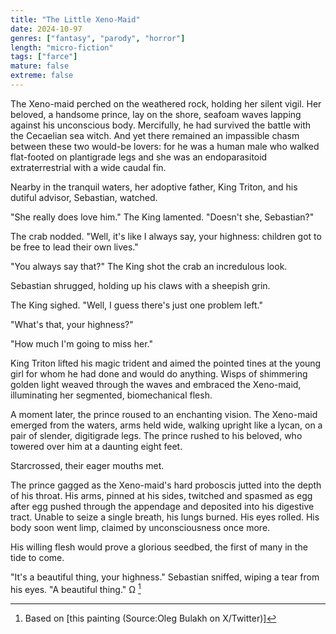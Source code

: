 ```yaml
---
title: "The Little Xeno-Maid"
date: 2024-10-97
genres: ["fantasy", "parody", "horror"]
length: "micro-fiction"
tags: ["farce"]
mature: false
extreme: false
---
```

The Xeno-maid perched on the weathered rock, holding her silent vigil. Her beloved, a handsome prince, lay on the shore, seafoam waves lapping against his unconscious body. Mercifully, he had survived the battle with the Cecaelian sea witch. And yet there remained an impassible chasm between these two would-be lovers: for he was a human male who walked flat-footed on plantigrade legs and she was an endoparasitoid extraterrestrial with a wide caudal fin.

Nearby in the tranquil waters, her adoptive father, King Triton, and his dutiful advisor, Sebastian, watched.

"She really does love him." The King lamented. "Doesn't she, Sebastian?"

The crab nodded. "Well, it's like I always say, your highness: children got to be free to lead their own lives."

"You always say that?" The King shot the crab an incredulous look.

Sebastian shrugged, holding up his claws with a sheepish grin.

The King sighed. "Well, I guess there's just one problem left."

"What's that, your highness?"

"How much I'm going to miss her." 

King Triton lifted his magic trident and aimed the pointed tines at the young girl for whom he had done and would do anything. Wisps of shimmering golden light weaved through the waves and embraced the Xeno-maid, illuminating her segmented, biomechanical flesh.

A moment later, the prince roused to an enchanting vision. The Xeno-maid emerged from the waters, arms held wide, walking upright like a lycan, on a pair of slender, digitigrade legs. The prince rushed to his beloved, who towered over him at a daunting eight feet. 

Starcrossed, their eager mouths met. 

The prince gagged as the Xeno-maid's hard proboscis jutted into the depth of his throat. His arms, pinned at his sides, twitched and spasmed as egg after egg pushed through the appendage and deposited into his digestive tract. Unable to seize a single breath, his lungs burned. His eyes rolled. His body soon went limp, claimed by unconsciousness once more.

His willing flesh would prove a glorious seedbed, the first of many in the tide to come.

"It's a beautiful thing, your highness." Sebastian sniffed, wiping a tear from his eyes. "A beautiful thing." Ω [^1]
[^1]: Based on [this painting (Source:Oleg Bulakh on X/Twitter)]
